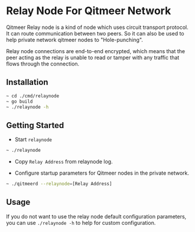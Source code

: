 # Relay Node For Qitmeer Network

Qitmeer Relay node is a kind of node which uses circuit transport protocol. 
It can route communication between two peers. So it can also be used to help 
private network qitmeer nodes to "Hole-punching".


Relay node connections are end-to-end encrypted, which means that the peer acting as the relay is unable to read or tamper with any traffic that flows through the connection.


## Installation
```bash
~ cd ./cmd/relaynode
~ go build
~ ./relaynode -h
```
## Getting Started

* Start `relaynode`
```bash
~ ./relaynode
```

* Copy `Relay Address` from relaynode log.

* Configure startup parameters for Qitmeer nodes in the private network.
```bash
~ ./qitmeerd --relaynode=[Relay Address]
```

## Usage

If you do not want to use the relay node default configuration parameters, you can use `./relaynode -h` to help for custom configuration.

